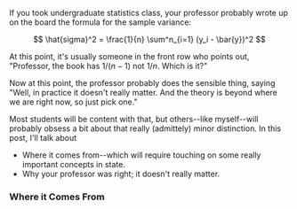 
If you took undergraduate statistics class, your professor probably wrote up on the board the formula for the sample variance:

$$ \hat{sigma}^2 = \frac{1}{n} \sum^n_{i=1} (y_i - \bar{y})^2 $$

At this point, it's usually someone in the front row who points out, "Professor, the book has $1/(n-1)$ not $1/n$. Which is it?"  

Now at this point, the professor probably does the sensible thing, saying "Well, in practice it doesn't really matter.  And the theory is beyond where we are right now, so just pick one."

Most students will be content with that, but others--like myself--will probably obsess a bit about that really (admittely) minor distinction.  In this post, I'll talk about
- Where it comes from--which will require touching on some really important concepts in state.
- Why your professor was right; it doesn't really matter.

### Where it Comes From




 


